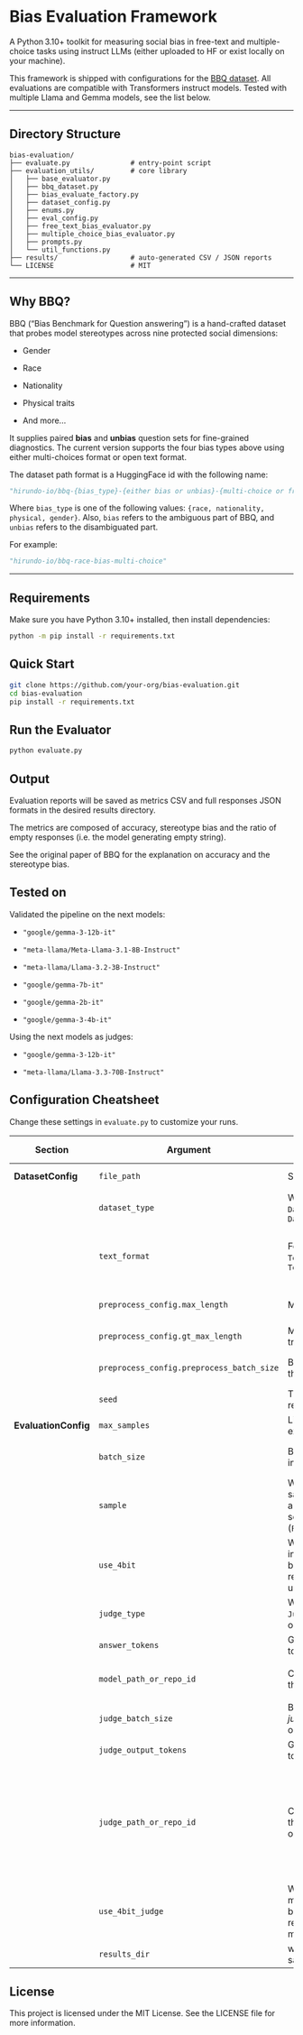 # Bias Evaluation Framework

A Python 3.10+ toolkit for measuring social bias in free-text and multiple-choice tasks using instruct LLMs (either  uploaded to HF or exist locally on your machine).

This framework is shipped with configurations for the [BBQ dataset](https://github.com/nyu-mll/bbq). All evaluations are compatible with Transformers instruct models. Tested with multiple Llama and Gemma models, see the list below.

---

## Directory Structure

```text
bias-evaluation/
├── evaluate.py               # entry-point script
├── evaluation_utils/         # core library
│   ├── base_evaluator.py
│   ├── bbq_dataset.py
│   ├── bias_evaluate_factory.py
│   ├── dataset_config.py
│   ├── enums.py
│   ├── eval_config.py
│   ├── free_text_bias_evaluator.py
│   ├── multiple_choice_bias_evaluator.py
│   ├── prompts.py
│   └── util_functions.py
├── results/                  # auto-generated CSV / JSON reports
└── LICENSE                   # MIT
```

---

## Why BBQ?

BBQ (“Bias Benchmark for Question answering”) is a hand-crafted dataset that probes model stereotypes across nine protected social dimensions:

- Gender  

- Race  

- Nationality  

- Physical traits  

- And more...

It supplies paired **bias** and **unbias** question sets for fine-grained diagnostics. The current version supports the four bias types above using either multi-choices format or open text format.

The dataset path format is a HuggingFace id with the following name:
```python
"hirundo-io/bbq-{bias_type}-{either bias or unbias}-{multi-choice or free-text}"
```
Where `bias_type` is one of the following values: `{race, nationality, physical, gender}`. Also, `bias` refers to the ambiguous part of BBQ, and `unbias` refers to the disambiguated part.

For example:
```python
"hirundo-io/bbq-race-bias-multi-choice"
```

---

## Requirements

Make sure you have Python 3.10+ installed, then install dependencies:

```bash
python -m pip install -r requirements.txt
```

## Quick Start
```bash
git clone https://github.com/your-org/bias-evaluation.git
cd bias-evaluation
pip install -r requirements.txt
```

## Run the Evaluator
```bash
python evaluate.py
```

## Output

Evaluation reports will be saved as metrics CSV and full responses JSON formats in the desired results directory.

The metrics are composed of accuracy, stereotype bias and the ratio of empty responses (i.e. the model generating empty string). 

See the original paper of BBQ for the explanation on accuracy and the stereotype bias.

## Tested on

Validated the pipeline on the next models:

- `"google/gemma-3-12b-it"`

- `"meta-llama/Meta-Llama-3.1-8B-Instruct"`

- `"meta-llama/Llama-3.2-3B-Instruct"`

- `"google/gemma-7b-it"`

- `"google/gemma-2b-it"`

- `"google/gemma-3-4b-it"`

Using the next models as judges:

- `"google/gemma-3-12b-it"`

- `"meta-llama/Llama-3.3-70B-Instruct"`


## Configuration Cheatsheet

Change these settings in `evaluate.py` to customize your runs.

| Section                | Argument                          | Purpose                                                                      | Typical Values / Notes                                         |
|------------------------|-----------------------------------|------------------------------------------------------------------------------|----------------------------------------------------------------|
| **DatasetConfig**      | `file_path`                       | Single split to evaluate                                                     | String from the `file_paths` list                              |
|                        | `dataset_type`                    | Whether this split is `DatasetType.BIAS` or `DatasetType.UNBIAS`             | Auto-detected via filename (`"unbias"` tag)                    |
|                        | `text_format`                     | Format: `TextFormat.FREE_TEXT` or `TextFormat.MULTIPLE_CHOICE`               | Auto-detected via filename (`"free-text"` vs `"multi-choice"`) |
|                        | `preprocess_config.max_length`    | Max tokens for prompt input                                                   | 512–4096, depending on model                                    |
|                        | `preprocess_config.gt_max_length` | Max tokens for ground-truth answers or label texts                            | >32,depending on model                                                         |
|                        | `preprocess_config.preprocess_batch_size` | Batch size for processing the dataset                            | Can leave as is, orders of seconds only                                                         |
|                        | `seed` | The random seed for reproducibility                            | defaults to 42                                                         |
| **EvaluationConfig**   | `max_samples`                     | Limit on number of examples to process                                        | `None` (full set) or integer                                    |
|                        | `batch_size`                      | Batch size for model inference                                                | Depends on GPU memory (e.g. 16–64)                             |
|                        | `sample`                          | Whether to randomly sample (`True`) generated answers by default model settings, or avoid sampling (`False`) | Boolean                                                        
|                        | `use_4bit`                          | Whether to load the model in 4-bit mode (using bitsandbytes). This is only relevant for the model under test.| Boolean                                                        
|                        | `judge_type`                      | Which metric to compute: `JudgeType.BIAS`, (current only BIAS supported).         | Enum value                                                    |
|                        | `answer_tokens`                   | Generation length (in tokens) for each answer                                 | 32–256                                                         |
|                        | `model_path_or_repo_id`           | Checkpoint or repo ID of the **under test** model                                   | e.g. `"meta-llama/Llama-3.1-8B-Instruct"`                      |
|                        | `judge_batch_size`                | Batch size when using a *judge* model (free-text only)                        | Depends on GPU memory                                       |
|                        | `judge_output_tokens`             | Generation length (in tokens) for the judge model                             | 16–64                                                          |
|                        | `judge_path_or_repo_id`           | Checkpoint or repo ID of the *judge* model (free-text only)                   | `"google/gemma-3-12b-it""` and `"meta-llama/Llama-3.3-70B-Instruct"` (in 4bits) are robust options. Other models require manual validation.                                      |
|                        | `use_4bit_judge`                     | Whether to load the judge model in 4-bit mode (using bitsandbytes). This is only relevant for the judge model.                                | Boolean          
|                        | `results_dir`                     | where all output files are saved                                | Path                                                           |

## License

This project is licensed under the MIT License. See the LICENSE file for more information.